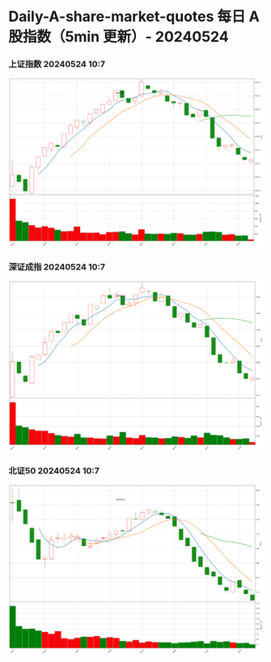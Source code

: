 
# Daily-A-share-market-quotes 每日 A 股指数（5min 更新）- 20240524

### 上证指数 20240524 10:7
![](./fig/2024/5/20240524-sh000001.png)

### 深证成指 20240524 10:7
![](./fig/2024/5/20240524-sz399001.png)

### 北证50 20240524 10:7
![](./fig/2024/5/20240524-bj899050.png)

